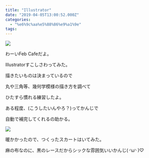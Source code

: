 ```yaml
---
title: "Illustrator"
date: "2019-04-05T13:00:52.000Z"
categories: 
  - "%e6%9c%aa%e5%88%86%e9%a1%9e"
tags: 
---
```


![](/images/2019-04-05-14-32-203843495234986906202.jpg)

わーいFeb Cafeだよ。

Illustratorすこしさわってみた。

描きたいものは決まっているので

丸や三角等、幾何学模様の描き方を調べて

ひたすら慣れる練習したよ。

ある程度、(こうしたいんやろ？)ってかんじで

自動で補完してくれるの助かる。

![](/images/2019-04-05-07-49-364203969685090684040.jpg)

暖かかったので、つくったスカートはいてみた。

麻の布なのに、黒のレースだからシックな雰囲気いいかんじ( ◜ω◝ )♡

